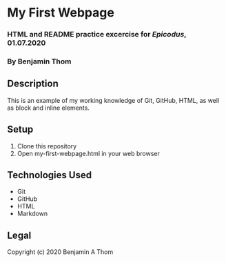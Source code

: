 # My First Webpage

### HTML and README practice excercise for _Epicodus_, 01.07.2020

### By Benjamin Thom

## Description

This is an example of my working knowledge of Git, GitHub, HTML, as well as block and inline elements.

## Setup

1. Clone this repository
2. Open my-first-webpage.html in your web browser

## Technologies Used

* Git
* GitHub
* HTML
* Markdown

## Legal 

Copyright (c) 2020 Benjamin A Thom
